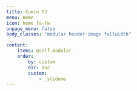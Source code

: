 ```yaml
---
title: Cumin TJ
menu: Home
icon: home fa-fw
onpage_menu: false
body_classes: "modular header-image fullwidth"

content:
    items: @self.modular
    order:
        by: custom
        dir: asc
        custom:
            - _slideme
---
```



